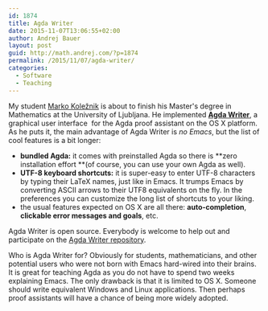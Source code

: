 ```yaml
---
id: 1874
title: Agda Writer
date: 2015-11-07T13:06:55+02:00
author: Andrej Bauer
layout: post
guid: http://math.andrej.com/?p=1874
permalink: /2015/11/07/agda-writer/
categories:
  - Software
  - Teaching
---
```

My student [Marko Koležnik](https://github.com/markokoleznik) is about to finish his Master's degree in Mathematics at the University of Ljubljana. He implemented **[Agda Writer](http://markokoleznik.github.io/agda-writer/)**, a graphical user interface  for the Agda proof assistant on the OS X platform. As he puts it, the main advantage of Agda Writer is _no Emacs_, but the list of cool features is a bit longer:

  * **bundled Agda:** it comes with preinstalled Agda so there is **zero installation effort **(of course, you can use your own Agda as well).
  * **UTF-8 keyboard shortcuts:** it is super-easy to enter UTF-8 characters by typing their LaTeX names, just like in Emacs. It trumps Emacs by converting ASCII arrows to their UTF8 equivalents on the fly. In the preferences you can customize the long list of shortcuts to your liking.
  * the usual features expected on OS X are all there: **auto-completion**, **clickable error messages and goals**, etc.

Agda Writer is open source. Everybody is welcome to help out and participate on the [Agda Writer repository](https://github.com/markokoleznik/agda-writer).

Who is Agda Writer for? Obviously for students, mathematicians, and other potential users who were not born with Emacs hard-wired into their brains. It is great for teaching Agda as you do not have to spend two weeks explaining Emacs. The only drawback is that it is limited to OS X. Someone should write equivalent Windows and Linux applications. Then perhaps proof assistants will have a chance of being more widely adopted.
